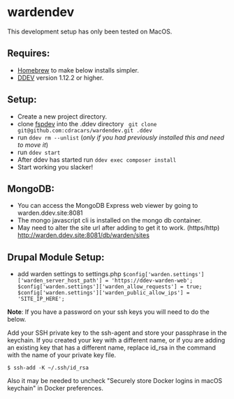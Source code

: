 # wardendev

This development setup has only been tested on MacOS.

## Requires: 
- [Homebrew](https://docs.brew.sh/Installation) to make below installs simpler.
- [DDEV](https://ddev.readthedocs.io/en/stable/) version 1.12.2 or higher.

## Setup:
- Create a new project directory.
- clone [fspdev](https://github.com/cdracars/wardendev) into the .ddev directory
``` git clone git@github.com:cdracars/wardendev.git .ddev```
- run `ddev rm --unlist` (_only if you had previously installed this and need to move it_)
- run `ddev start`
- After ddev has started run `ddev exec composer install`
- Start working you slacker!

## MongoDB:
- You can access the MongoDB Express web viewer by going to warden.ddev.site:8081
- The mongo javascript cli is installed on the mongo db container.
- May need to alter the site url after adding to get it to work. (https/http) http://warden.ddev.site:8081/db/warden/sites

## Drupal Module Setup:
- add warden settings to settings.php
`$config['warden.settings']['warden_server_host_path'] = 'https://ddev-warden-web';
$config['warden.settings']['warden_allow_requests'] = true;
$config['warden.settings']['warden_public_allow_ips'] = 'SITE_IP_HERE';`

__Note__:
If you have a password on your ssh keys you will need to do the below.

Add your SSH private key to the ssh-agent and store your passphrase in the keychain. If you created your key with a different name, or if you are adding an existing key that has a different name, replace id_rsa in the command with the name of your private key file.

```$ ssh-add -K ~/.ssh/id_rsa```

Also it may be needed to uncheck "Securely store Docker logins in macOS keychain" in Docker preferences.
